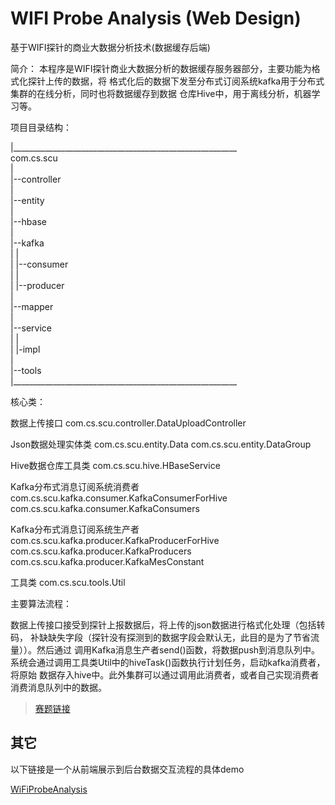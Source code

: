 # WIFI Probe Analysis (Web Design)
基于WIFI探针的商业大数据分析技术(数据缓存后端)

简介：
本程序是WIFI探针商业大数据分析的数据缓存服务器部分，主要功能为格式化探针上传的数据，将
格式化后的数据下发至分布式订阅系统kafka用于分布式集群的在线分析，同时也将数据缓存到数据
仓库Hive中，用于离线分析，机器学习等。

项目目录结构：

|________________________________________________________   
com.cs.scu    
|   
|--controller   
|   
|--entity   
|   
|--hbase   
|   
|--kafka   
|   |   
|   |--consumer   
|   |   
|   |--producer   
|   
|--mapper   
|   
|--service   
|   |   
|   |-impl   
|   
|--tools   
|________________________________________________________   


核心类：

数据上传接口
com.cs.scu.controller.DataUploadController

Json数据处理实体类
com.cs.scu.entity.Data
com.cs.scu.entity.DataGroup

Hive数据仓库工具类
com.cs.scu.hive.HBaseService

Kafka分布式消息订阅系统消费者
com.cs.scu.kafka.consumer.KafkaConsumerForHive
com.cs.scu.kafka.consumer.KafkaConsumers

Kafka分布式消息订阅系统生产者
com.cs.scu.kafka.producer.KafkaProducerForHive
com.cs.scu.kafka.producer.KafkaProducers
com.cs.scu.kafka.producer.KafkaMesConstant

工具类
com.cs.scu.tools.Util



主要算法流程：

数据上传接口接受到探针上报数据后，将上传的json数据进行格式化处理（包括转码，
补缺缺失字段（探针没有探测到的数据字段会默认无，此目的是为了节省流量））。然后通过
调用Kafka消息生产者send()函数，将数据push到消息队列中。
系统会通过调用工具类Util中的hiveTask()函数执行计划任务，启动kafka消费者，将原始
数据存入hive中。此外集群可以通过调用此消费者，或者自己实现消费者消费消息队列中的数据。


>[赛题链接](http://www.cnsoftbei.com/bencandy.php?fid=148&aid=1515)


## 其它
以下链接是一个从前端展示到后台数据交互流程的具体demo

[WiFiProbeAnalysis](https://github.com/wanghan0501/WiFiProbeAnalysis)

